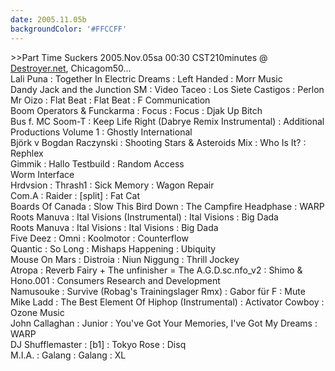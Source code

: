 ```yaml
---
date: 2005.11.05b
backgroundColor: '#FFCCFF'
---
```


\>>Part Time Suckers 2005.Nov.05sa 00:30 CST210minutes @ [Destroyer.net](http://www.destroyer.net/), Chicagom50...  
Lali Puna : Together In Electric Dreams : Left Handed : Morr Music  
Dandy Jack and the Junction SM : Video Taceo : Los Siete Castigos : Perlon  
Mr Oizo : Flat Beat : Flat Beat : F Communication  
Boom Operators & Funckarma : Focus : Focus : Djak Up Bitch  
Bus f. MC Soom-T : Keep Life Right (Dabrye Remix Instrumental) : Additional Productions Volume 1 : Ghostly International  
Björk v Bogdan Raczynski : Shooting Stars & Asteroids Mix : Who Is It? : Rephlex  
Gimmik : Hallo Testbuild : Random Access  
Worm Interface  
Hrdvsion : Thrash1 : Sick Memory : Wagon Repair  
Com.A : Raider : \[split\] : Fat Cat  
Boards Of Canada : Slow This Bird Down : The Campfire Headphase : WARP  
Roots Manuva : Ital Visions (Instrumental) : Ital Visions : Big Dada  
Roots Manuva : Ital Visions : Ital Visions : Big Dada  
Five Deez : Omni : Koolmotor : Counterflow  
Quantic : So Long : Mishaps Happening : Ubiquity  
Mouse On Mars : Distroia : Niun Niggung : Thrill Jockey  
Atropa : Reverb Fairy + The unfinisher = The A.G.D.sc.nfo\_v2 : Shimo & Hono.001 : Consumers Research and Development  
Namusouke : Survive (Robag's Trainingslager Rmx) : Gabor für F : Mute  
Mike Ladd : The Best Element Of Hiphop (Instrumental) : Activator Cowboy : Ozone Music  
John Callaghan : Junior : You've Got Your Memories, I've Got My Dreams : WARP  
DJ Shufflemaster : \[b1\] : Tokyo Rose : Disq  
M.I.A. : Galang : Galang : XL